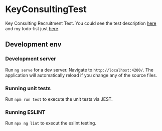 # KeyConsultingTest

Key Consulting Recruitment Test. You could see the test description [here](test_technique_front.md) and my todo-list just [here](todo-list.md).

## Development env

### Development server

Run `ng serve` for a dev server. Navigate to `http://localhost:4200/`. The application will automatically reload if you change any of the source files.

### Running unit tests

Run `npm run test` to execute the unit tests via JEST.

### Running ESLINT

Run `npx ng lint` to execut the eslint testing.

